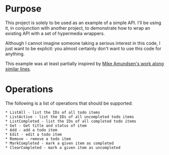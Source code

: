 # Purpose

This project is solely to be used as an example of a simple API.  I'll
be using it, in conjunction with another project, to demonstrate how
to wrap an existing API with a set of hypermedia wrappers.

Although I cannot imagine someone taking a serious interest in this
code, I just want to be explicit: you almost certainly don't want to
use this code for anything.

This example was at least partially inspired by
[Mike Amundsen's work along similar lines](https://github.com/LCHBook/todo-hyper).


# Operations

The following is a list of operations that should be supported:

    * ListAll - list the IDs of all todo items
	* ListActive - list the IDs of all uncompleted todo items
	* ListCompleted - list the IDs of all completed todo items
	* Get - Get title and status of item
	* Add - add a todo item
	* Edit - edit a todo item
	* Remove - remove a todo item
	* MarkCompleted - mark a given item as completed
	* ClearCompleted - mark a given item as uncompleted
